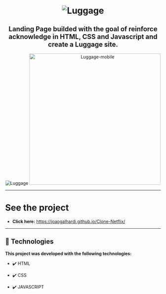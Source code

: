 <h1 align="center">
<br>
  <img src="./images/luggage-icon.svg" alt="Luggage" >
<br>
</h1>

<h2 align="center"><strong>Landing Page builded with the goal of reinforce acknowledge in HTML, CSS and Javascript and create a Luggage site.</strong></h2>

<div align="center" >
  <img src="./videos/Luggage.gif" alt="Luggage">
  <img src="./videos/Luggage-mobile.gif" alt="Luggage-mobile"  height="425">
</div>

---

# See the project

- <strong>Click here:</strong> https://joaogalhardi.github.io/Clone-Netflix/


---


## 🚀 Technologies

<strong>This project was developed with the following technologies: </strong>

- ✔️ HTML

- ✔️ CSS

- ✔️ JAVASCRIPT
